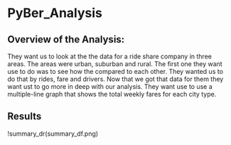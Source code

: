 # PyBer_Analysis

## Overview of the Analysis:
  They want us to look at the the data for a ride share company in three areas. The areas were urban, suburban and rural. The first one they want use to do was to see how the compared to each other. They wanted us to do that by rides, fare and drivers. Now that we got that data for them they want ust to go more in deep with our analysis. They want use to use a multiple-line graph that shows the total weekly fares for each city type.
## Results
!summary_dr(summary_df.png)
